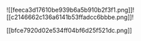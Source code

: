 ![[feeca3d17610be939b6a5b910b2f3f1.png]]![[c2146662c136a6141b53ffadcc6bbbe.png]]!

[[bfce7920d02e534ff04bf6d25f521dc.png]]
